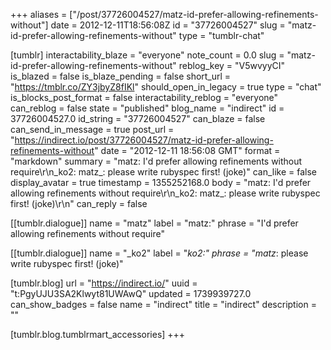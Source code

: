 +++
aliases = ["/post/37726004527/matz-id-prefer-allowing-refinements-without"]
date = 2012-12-11T18:56:08Z
id = "37726004527"
slug = "matz-id-prefer-allowing-refinements-without"
type = "tumblr-chat"

[tumblr]
interactability_blaze = "everyone"
note_count = 0.0
slug = "matz-id-prefer-allowing-refinements-without"
reblog_key = "V5wvyyCI"
is_blazed = false
is_blaze_pending = false
short_url = "https://tmblr.co/ZY3jbyZ8fIKl"
should_open_in_legacy = true
type = "chat"
is_blocks_post_format = false
interactability_reblog = "everyone"
can_reblog = false
state = "published"
blog_name = "indirect"
id = 37726004527.0
id_string = "37726004527"
can_blaze = false
can_send_in_message = true
post_url = "https://indirect.io/post/37726004527/matz-id-prefer-allowing-refinements-without"
date = "2012-12-11 18:56:08 GMT"
format = "markdown"
summary = "matz: I'd prefer allowing refinements without require\r\n_ko2: matz_: please write rubyspec first! (joke)"
can_like = false
display_avatar = true
timestamp = 1355252168.0
body = "matz: I'd prefer allowing refinements without require\r\n_ko2: matz_: please write rubyspec first! (joke)\r\n"
can_reply = false

[[tumblr.dialogue]]
name = "matz"
label = "matz:"
phrase = "I'd prefer allowing refinements without require"

[[tumblr.dialogue]]
name = "_ko2"
label = "_ko2:"
phrase = "matz_: please write rubyspec first! (joke)"

[tumblr.blog]
url = "https://indirect.io/"
uuid = "t:PgyUJU3SA2Klwyt81UWAwQ"
updated = 1739939727.0
can_show_badges = false
name = "indirect"
title = "indirect"
description = ""

[tumblr.blog.tumblrmart_accessories]
+++
